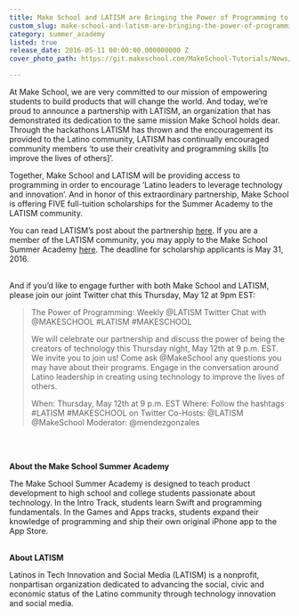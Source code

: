 ```yaml
---
title: Make School and LATISM are Bringing the Power of Programming to Latino Students
custom_slug: make-school-and-latism-are-bringing-the-power-of-programming-to-latino-students
category: summer_academy
listed: true
release_date: 2016-05-11 00:00:00.000000000 Z
cover_photo_path: https://git.makeschool.com/MakeSchool-Tutorials/News/29d051ed19836a403812a45a5db83e6ad62c511d//95503390-7b07-4561-b228-c3e3c8292bf3/cover_photo.jpeg

---
```

At Make School, we are very committed to our mission of empowering students to build products that will change the world. And today, we’re proud to announce a partnership with LATISM, an organization that has demonstrated its dedication to the same mission Make School holds dear. Through the hackathons LATISM has thrown and the encouragement its provided to the Latino community, LATISM has continually encouraged community members ‘to use their creativity and programming skills [to improve the lives of others]’.

Together, Make School and LATISM will be providing access to programming in order to encourage ‘Latino leaders to leverage technology and innovation’. And in honor of this extraordinary partnership, Make School is offering FIVE full-tuition scholarships for the Summer Academy to the LATISM community.

You can read LATISM’s post about the partnership [here](http://latism.org/bringing-the-power-of-programming-to-latino-students-with-make-school/). If you are a member of the LATISM community, you may apply to the Make School Summer Academy [here](http://make.sc/latism). The deadline for scholarship applicants is May 31, 2016.
<br>
<br>

And if you’d like to engage further with both Make School and LATISM, please join our joint Twitter chat this Thursday, May 12 at 9pm EST:

>The Power of Programming: Weekly @LATISM Twitter Chat with @MAKESCHOOL #LATISM #MAKESCHOOL
> 
>We will celebrate our partnership and discuss the power of being the creators of technology this Thursday night, May 12th at 9 p.m. EST. We invite you to join us! Come ask @MakeSchool any questions you may have about their programs. Engage in the conversation around Latino leadership in creating using technology to improve the lives of others.
>
>When: Thursday, May 12th at 9 p.m. EST
>Where: Follow the hashtags #LATISM #MAKESCHOOL on Twitter
>Co-Hosts: @LATISM @MakeSchool
>Moderator: @mendezgonzales
<br>
<br>

<strong>About the Make School Summer Academy</strong>

The Make School Summer Academy is designed to teach product development to high school and college students passionate about technology. In the Intro Track, students learn Swift and programming fundamentals. In the Games and Apps tracks, students expand their knowledge of programming and ship their own original iPhone app to the App Store.
<br>
<br>

<strong>About LATISM</strong>

Latinos in Tech Innovation and Social Media (LATISM) is a nonprofit, nonpartisan organization dedicated to advancing the social, civic and economic status of the Latino community through technology innovation and social media.